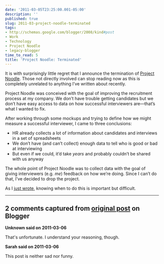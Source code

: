 ```yaml
---
date: '2011-03-05T23:25:00.001-05:00'
description: ''
published: true
slug: 2011-03-project-noodle-terminated
tags:
- http://schemas.google.com/blogger/2008/kind#post
- Work
- Technology
- Project Noodle
- legacy-blogger
time_to_read: 5
title: 'Project Noodle: Terminated'
---
```


<p>It is with surprisingly little regret that I announce the termination of <a href="http://blog.wassupy.com/search/label/Project%20Noodle">Project Noodle</a>. Those not directly involved can stop reading now as this is completely unrelated to anything I’ve written about recently.</p>  <p>Project Noodle was conceived with the goal of improving the recruitment process at my company. We don’t have trouble getting candidates but we don’t have easy access to data on how successful interviewers are—that’s what I wanted to fix.</p>  <p>After working through some mockups and trying to define how we might measure a successful interviewer, I came to three conclusions:</p>  <ul>   <li>HR already collects a lot of information about candidates and interviews in a set of spreadsheets</li>    <li>We don’t have (and can’t collect) enough data to tell who is good or bad at interviewing</li>    <li>But even if we could, it’d take <em>years </em>and probably couldn’t be shared with us anyway</li> </ul>  <p>The whole point of Project Noodle was to collect data with the goal of giving interviewers (e.g. <em>me</em>) feedback on how we’re doing. Since I can’t do that, I’ve decided to drop the project. </p>  <p>As I <a href="http://blog.wassupy.com/2011/03/code-isnt-always-best-tool.html">just wrote</a>, knowing when to do this is important but difficult.</p>

---

## 2 comments captured from [original post](https://blog.wassupy.com/2011/03/project-noodle-terminated.html) on Blogger

**Unknown said on 2011-03-06**

That's unfortunate. I understand your reasoning, though.

**Sarah said on 2011-03-06**

This post is neither sad nor funny.

